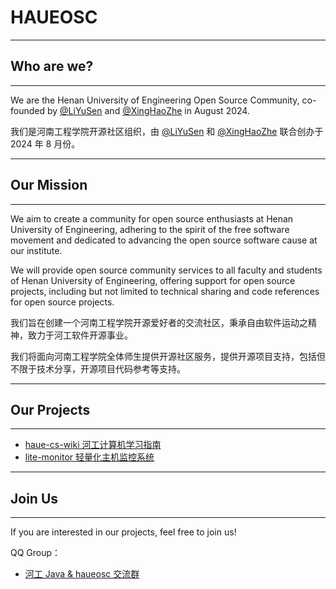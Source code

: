 # HAUEOSC

****

## Who are we?

****

We are the Henan University of Engineering Open Source Community, co-founded by [@LiYuSen](https://github.com/Doge2077) and [@XingHaoZhe](https://github.com/spumant) in August 2024.

我们是河南工程学院开源社区组织，由 [@LiYuSen](https://github.com/Doge2077) 和 [@XingHaoZhe](https://github.com/spumant) 联合创办于 2024 年 8 月份。

****

## Our Mission

****

We aim to create a community for open source enthusiasts at Henan University of Engineering, adhering to the spirit of the free software movement and dedicated to advancing the open source software cause at our institute.

We will provide open source community services to all faculty and students of Henan University of Engineering, offering support for open source projects, including but not limited to technical sharing and code references for open source projects.

我们旨在创建一个河南工程学院开源爱好者的交流社区，秉承自由软件运动之精神，致力于河工软件开源事业。

我们将面向河南工程学院全体师生提供开源社区服务，提供开源项目支持，包括但不限于技术分享，开源项目代码参考等支持。

****

## Our Projects

****

- [haue-cs-wiki 河工计算机学习指南](https://github.com/haueosc/haue-cs-wiki)
- [lite-monitor 轻量化主机监控系统 ](https://github.com/haueosc/lite-monitor)

****

## Join Us

****

If you are interested in our projects, feel free to join us!

QQ Group：

- [河工 Java & haueosc 交流群](http://qm.qq.com/cgi-bin/qm/qr?_wv=1027&k=Zm8MUF5_X_NttegYnhdv9eeYxv2iC7sn&authKey=rwPlDN5zUbwU8WzOSvv%2FR3u8wwgS2yu7DAvFAq%2BMRATIglis8SNHg3%2FCLhW%2Bpi8I&noverify=0&group_code=907625834)

